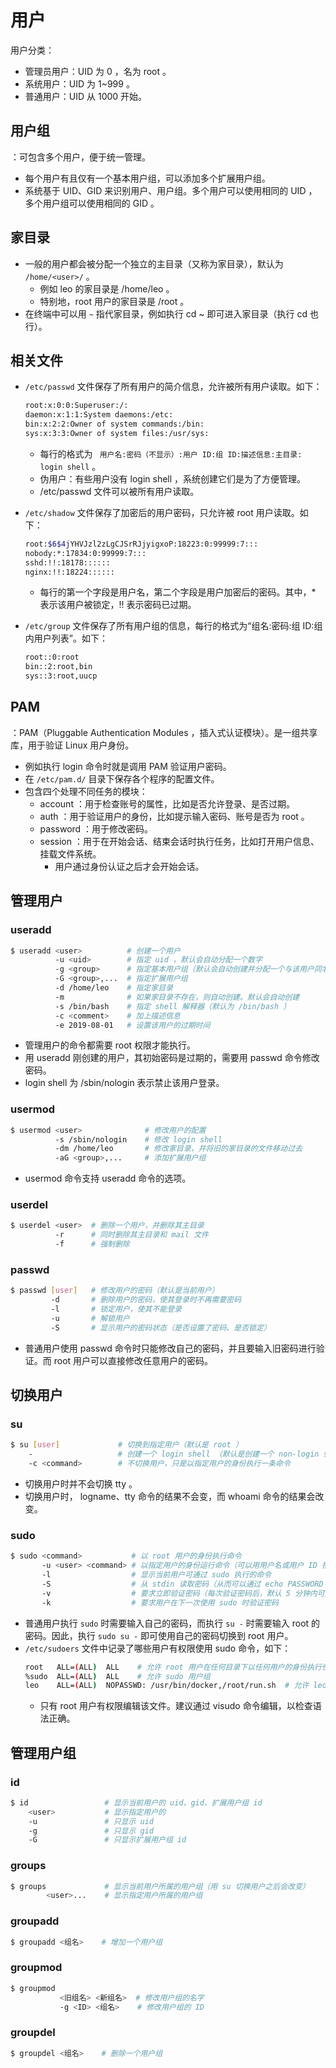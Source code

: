 # 用户

用户分类：
- 管理员用户：UID 为 0 ，名为 root 。
- 系统用户：UID 为 1~999 。
- 普通用户：UID 从 1000 开始。

## 用户组

：可包含多个用户，便于统一管理。
- 每个用户有且仅有一个基本用户组，可以添加多个扩展用户组。
- 系统基于 UID、GID 来识别用户、用户组。多个用户可以使用相同的 UID ，多个用户组可以使用相同的 GID 。

## 家目录

- 一般的用户都会被分配一个独立的主目录（又称为家目录），默认为 `/home/<user>/` 。
  - 例如 leo 的家目录是 /home/leo 。
  - 特别地，root 用户的家目录是 /root 。
- 在终端中可以用 `~` 指代家目录，例如执行 cd ~ 即可进入家目录（执行 cd 也行）。

## 相关文件

- `/etc/passwd` 文件保存了所有用户的简介信息，允许被所有用户读取。如下：
  ```sh
  root:x:0:0:Superuser:/:
  daemon:x:1:1:System daemons:/etc:
  bin:x:2:2:Owner of system commands:/bin:
  sys:x:3:3:Owner of system files:/usr/sys:
  ```
  - 每行的格式为 ` 用户名:密码（不显示）:用户 ID:组 ID:描述信息:主目录: login shell` 。
  - 伪用户：有些用户没有 login shell ，系统创建它们是为了方便管理。
  - /etc/passwd 文件可以被所有用户读取。

- `/etc/shadow` 文件保存了加密后的用户密码，只允许被 root 用户读取。如下：
  ```sh
  root:$6$4jYHVJzl2zLgCJSrRJjyigxoP:18223:0:99999:7:::
  nobody:*:17834:0:99999:7:::
  sshd:!!:18178::::::
  nginx:!!:18224::::::
  ```
  - 每行的第一个字段是用户名，第二个字段是用户加密后的密码。其中，* 表示该用户被锁定，!! 表示密码已过期。

- `/etc/group` 文件保存了所有用户组的信息，每行的格式为“组名:密码:组 ID:组内用户列表”。如下：
  ```sh
  root::0:root
  bin::2:root,bin
  sys::3:root,uucp
  ```

## PAM

：PAM（Pluggable Authentication Modules ，插入式认证模块）。是一组共享库，用于验证 Linux 用户身份。
- 例如执行 login 命令时就是调用 PAM 验证用户密码。
- 在 `/etc/pam.d/` 目录下保存各个程序的配置文件。
- 包含四个处理不同任务的模块：
  - account ：用于检查账号的属性，比如是否允许登录、是否过期。
  - auth ：用于验证用户的身份，比如提示输入密码、账号是否为 root 。
  - password ：用于修改密码。
  - session ：用于在开始会话、结束会话时执行任务，比如打开用户信息、挂载文件系统。
    - 用户通过身份认证之后才会开始会话。

## 管理用户

### useradd

```sh
$ useradd <user>          # 创建一个用户
          -u <uid>        # 指定 uid ，默认会自动分配一个数字
          -g <group>      # 指定基本用户组（默认会自动创建并分配一个与该用户同名的基本用户组）
          -G <group>,...  # 指定扩展用户组
          -d /home/leo    # 指定家目录
          -m              # 如果家目录不存在，则自动创建。默认会自动创建
          -s /bin/bash    # 指定 shell 解释器（默认为 /bin/bash ）
          -c <comment>    # 加上描述信息
          -e 2019-08-01   # 设置该用户的过期时间
```
- 管理用户的命令都需要 root 权限才能执行。
- 用 useradd 刚创建的用户，其初始密码是过期的，需要用 passwd 命令修改密码。
- login shell 为 /sbin/nologin 表示禁止该用户登录。

### usermod

```sh
$ usermod <user>              # 修改用户的配置
          -s /sbin/nologin    # 修改 login shell
          -dm /home/leo       # 修改家目录，并将旧的家目录的文件移动过去
          -aG <group>,...     # 添加扩展用户组
```
- usermod 命令支持 useradd 命令的选项。

### userdel

```sh
$ userdel <user>  # 删除一个用户，并删除其主目录
          -r      # 同时删除其主目录和 mail 文件
          -f      # 强制删除
```

### passwd

```sh
$ passwd [user]   # 修改用户的密码（默认是当前用户）
         -d       # 删除用户的密码，使其登录时不再需要密码
         -l       # 锁定用户，使其不能登录
         -u       # 解锁用户
         -S       # 显示用户的密码状态（是否设置了密码、是否锁定）
```
- 普通用户使用 passwd 命令时只能修改自己的密码，并且要输入旧密码进行验证。而 root 用户可以直接修改任意用户的密码。

## 切换用户

### su

```sh
$ su [user]             # 切换到指定用户（默认是 root ）
    -                   # 创建一个 login shell （默认是创建一个 non-login shell ）
    -c <command>        # 不切换用户，只是以指定用户的身份执行一条命令
```
- 切换用户时并不会切换 tty 。
- 切换用户时， logname、tty 命令的结果不会变，而 whoami 命令的结果会改变。

### sudo

```sh
$ sudo <command>           # 以 root 用户的身份执行命令
       -u <user> <command> # 以指定用户的身份运行命令（可以用用户名或用户 ID 指定）
       -l                  # 显示当前用户可通过 sudo 执行的命令
       -S                  # 从 stdin 读取密码（从而可以通过 echo PASSWORD | sudo -l 的格式输入密码）
       -v                  # 要求立即验证密码（每次验证密码后，默认 5 分钟内可免认证多次使用 sudo ）
       -k                  # 要求用户在下一次使用 sudo 时验证密码
```
- 普通用户执行 `sudo` 时需要输入自己的密码，而执行 `su -` 时需要输入 root 的密码。因此，执行 `sudo su -` 即可使用自己的密码切换到 root 用户。
- `/etc/sudoers` 文件中记录了哪些用户有权限使用 sudo 命令，如下：
  ```sh
  root   ALL=(ALL)  ALL    # 允许 root 用户在任何目录下以任何用户的身份执行任何命令
  %sudo  ALL=(ALL)  ALL    # 允许 sudo 用户组
  leo    ALL=(ALL)  NOPASSWD: /usr/bin/docker,/root/run.sh  # 允许 leo 用户不需要输入密码就执行规定的命令
  ```
  - 只有 root 用户有权限编辑该文件。建议通过 visudo 命令编辑，以检查语法正确。

## 管理用户组

### id

```sh
$ id                 # 显示当前用户的 uid、gid、扩展用户组 id
    <user>           # 显示指定用户的
    -u               # 只显示 uid
    -g               # 只显示 gid
    -G               # 只显示扩展用户组 id
```

### groups

```sh
$ groups             # 显示当前用户所属的用户组（用 su 切换用户之后会改变）
        <user>...    # 显示指定用户所属的用户组
```

### groupadd

```sh
$ groupadd <组名>    # 增加一个用户组
```

### groupmod

```sh
$ groupmod
           <旧组名> <新组名>  # 修改用户组的名字
           -g <ID> <组名>    # 修改用户组的 ID
```

### groupdel

```sh
$ groupdel <组名>    # 删除一个用户组
```

